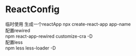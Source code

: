 # ReactConfig
临时使用
生成一个reactApp
npx create-react-app app-name <br />
配置rewired <br />
npm react-app-rewired customize-cra -D <br />
配置less <br />
npm less less-loader -D <br />
